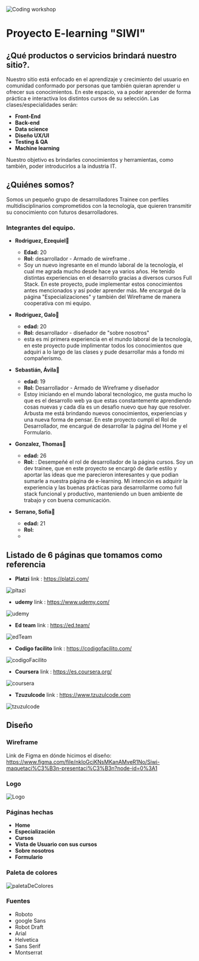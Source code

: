 ![Coding workshop](https://user-images.githubusercontent.com/98984365/165802254-00609892-6e81-47b9-adb6-5a83bcb46f7e.gif)
# Proyecto E-learning "SIWI"

## ¿Qué productos o servicios brindará nuestro sitio?.
Nuestro sitio está enfocado en el aprendizaje y crecimiento del usuario en comunidad conformado por personas que también quieran aprender u ofrecer sus conocimientos. En este espacio, va a poder aprender de forma práctica e interactiva los distintos cursos de su selección. Las clases/especialidades serán: 

- **Front-End**
- **Back-end**
- **Data science**
- **Diseño UX/UI**
- **Testing & QA**
- **Machine learning** 

Nuestro objetivo es brindarles conocimientos y herramientas, como también, poder introducirlos a la industria IT.  

## ¿Quiénes somos?
Somos un pequeño grupo de desarrolladores Trainee con perfiles multidisciplinarios comprometidos con la tecnología, que quieren transmitir su conocimiento con futuros desarrolladores.
### Integrantes del equipo.
+ **Rodriguez, Ezequiel**:adult:
	* **Edad:** 20
	* **Rol:** desarrollador - Armado de wireframe .
	* Soy un nuevo ingresante en el mundo laboral de la tecnología, el cual me agrada mucho desde hace ya varios años. He tenido distintas experiencias en el desarrollo gracias a diversos cursos Full Stack. En este proyecto, pude implementar estos conocimientos antes mencionados y así poder aprender más. Me encargué de la página "Especializaciones" y también del Wireframe de manera cooperativa con mi equipo.

+ **Rodriguez, Galo**:adult:
	* **edad:** 20
	* **Rol:** desarrollador - diseñador de "sobre nosotros"
	* esta es mi primera experiencia en el mundo laboral de la tecnología, en este proyecto pude implimentar todos los conocimientos que adquiri a lo largo de las clases y pude desarrollar más a fondo mi compañerismo.
 
+ **Sebastián, Ávila**:adult:
	* **edad:** 19
	* **Rol:** Desarrollador - Armado de Wireframe y diseñador
	* Estoy iniciando en el mundo laboral tecnologico, me gusta mucho lo que es el desarrollo web ya que estas constantemente aprendiendo cosas nuevas y cada día es un desafio nuevo que hay que resolver. Arbusta me está brindando nuevos conocimientos, experiencias y una nueva forma de pensar. En este proyecto cumplí el Rol de Desarrollador, me encargué de desarrollar la página del Home y el Formulario.
+ **Gonzalez, Thomas**:adult:
	* **edad:** 26
	* **Rol:** : Desempeñé el rol de desarrollador de la página cursos. Soy un dev trainee, que en este proyecto se encargó de darle estilo y aportar las ideas que me parecieron interesantes y que podian sumarle a nuestra página de e-learning. Mi intención es adquirir la experiencia y las buenas prácticas para desarrollarme como full stack funcional y productivo, manteniendo un buen ambiente de trabajo y con buena comunicación.
+ **Serrano, Sofía**:woman:
	* **edad:** 21
	* **Rol:** 
	* 
## Listado de 6 páginas que tomamos como referencia 
- **Platzi** link : https://platzi.com/

![pltazi](https://user-images.githubusercontent.com/98984365/165816643-25a55d70-2d3a-42c5-9d67-ba781108d646.png)

- **udemy** link : https://www.udemy.com/

![udemy](https://user-images.githubusercontent.com/98984365/165816863-8117e083-5dd2-4cae-b956-2de38f237acd.png)

- **Ed team** link : https://ed.team/

![edTeam](https://user-images.githubusercontent.com/98984365/165816463-5a1aaa6b-c80d-45d1-8136-26a73a077420.png)

- **Codigo facilito** link : https://codigofacilito.com/ 

![codigoFacilito](https://user-images.githubusercontent.com/98984365/165817586-574cf519-d1cd-4fa7-b626-e78940199927.png)

- **Coursera** link : https://es.coursera.org/

![coursera](https://user-images.githubusercontent.com/98984365/165817816-0199258a-c640-4214-844e-3e44fd9fda95.png)

- **Tzuzulcode** link :  https://www.tzuzulcode.com

![tzuzulcode](https://user-images.githubusercontent.com/98984365/165817908-00ca44a1-3056-45e1-90d2-ad0239cd250f.png)

## Diseño
### Wireframe
Link de Figma en dónde hicimos el diseño: https://www.figma.com/file/nkloGcjKNsMKanAMveR1No/Siwi-maquetaci%C3%B3n-presentaci%C3%B3n?node-id=0%3A1

### Logo

![Logo](https://user-images.githubusercontent.com/98984365/165819555-9259f74a-12b7-43d9-ba56-5d3873f22c7a.png)

### Páginas hechas 
- **Home**
- **Especialización**
- **Cursos**
- **Vista de Usuario con sus cursos**
- **Sobre nosotros**
- **Formulario** 

### Paleta de colores 
![paletaDeColores](https://user-images.githubusercontent.com/98984365/165819162-1b1d0609-0e82-42c2-a802-a1790912ecc6.png)

### Fuentes 
- Roboto
- google Sans
- Robot Draft
- Arial
- Helvetica 
- Sans Serif
- Montserrat
